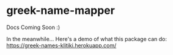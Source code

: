 # greek-name-mapper

Docs Coming Soon :)

In the meanwhile... Here's a demo of what this package can do: https://greek-names-klitiki.herokuapp.com/
